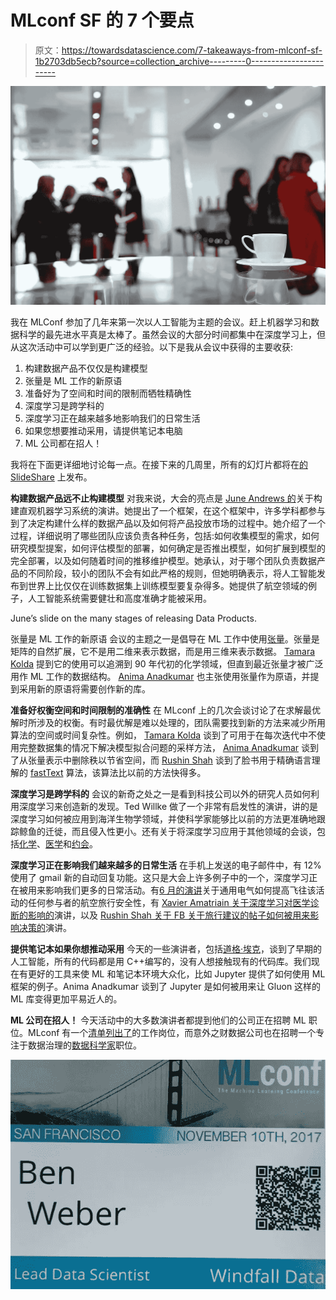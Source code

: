 # MLconf SF 的 7 个要点

> 原文：<https://towardsdatascience.com/7-takeaways-from-mlconf-sf-1b2703db5ecb?source=collection_archive---------0----------------------->

![](img/2926ce533146ddba2d95b24badc14541.png)

我在 MLConf 参加了几年来第一次以人工智能为主题的会议。赶上机器学习和数据科学的最先进水平真是太棒了。虽然会议的大部分时间都集中在深度学习上，但从这次活动中可以学到更广泛的经验。以下是我从会议中获得的主要收获:

1.  构建数据产品不仅仅是构建模型
2.  张量是 ML 工作的新原语
3.  准备好为了空间和时间的限制而牺牲精确性
4.  深度学习是跨学科的
5.  深度学习正在越来越多地影响我们的日常生活
6.  如果您想要推动采用，请提供笔记本电脑
7.  ML 公司都在招人！

我将在下面更详细地讨论每一点。在接下来的几周里，所有的幻灯片都将在[的 SlideShare](https://www.slideshare.net/SessionsEvents) 上发布。

**构建数据产品远不止构建模型** 对我来说，大会的亮点是 [June Andrews 的](https://mlconf.com/mlconf-2017-san-francisco/#June)关于构建直观机器学习系统的演讲。她提出了一个框架，在这个框架中，许多学科都参与到了决定构建什么样的数据产品以及如何将产品投放市场的过程中。她介绍了一个过程，详细说明了哪些团队应该负责各种任务，包括:如何收集模型的需求，如何研究模型提案，如何评估模型的部署，如何确定是否推出模型，如何扩展到模型的完全部署，以及如何随着时间的推移维护模型。她承认，对于哪个团队负责数据产品的不同阶段，较小的团队不会有如此严格的规则，但她明确表示，将人工智能发布到世界上比仅仅在训练数据集上训练模型要复杂得多。她提供了航空领域的例子，人工智能系统需要健壮和高度准确才能被采用。

June’s slide on the many stages of releasing Data Products.

张量是 ML 工作的新原语
会议的主题之一是倡导在 ML 工作中使用[张量](https://en.wikipedia.org/wiki/Tensor)。张量是矩阵的自然扩展，它不是用二维来表示数据，而是用三维来表示数据。 [Tamara Kolda](https://mlconf.com/mlconf-2017-san-francisco/#tammy) 提到它的使用可以追溯到 90 年代初的化学领域，但直到最近张量才被广泛用作 ML 工作的数据结构。 [Anima Anadkumar](https://mlconf.com/mlconf-2017-san-francisco/#anima) 也主张使用张量作为原语，并提到采用新的原语将需要创作新的库。

**准备好权衡空间和时间限制的准确性** 在 MLconf 上的几次会谈讨论了在求解最优解时所涉及的权衡。有时最优解是难以处理的，团队需要找到新的方法来减少所用算法的空间或时间复杂性。例如， [Tamara Kolda](https://mlconf.com/mlconf-2017-san-francisco/#tammy) 谈到了可用于在每次迭代中不使用完整数据集的情况下解决模型拟合问题的采样方法， [Anima Anadkumar](http://mlconf.com/mlconf-2017-san-francisco/#anima) 谈到了从张量表示中删除秩以节省空间，而 [Rushin Shah](https://mlconf.com/mlconf-2017-san-francisco/#Rushin) 谈到了脸书用于精确语言理解的 [fastText](https://research.fb.com/fasttext/) 算法，该算法比以前的方法快得多。

**深度学习是跨学科的** 会议的新奇之处之一是看到科技公司以外的研究人员如何利用深度学习来创造新的发现。Ted Willke 做了一个非常有启发性的演讲，讲的是深度学习如何被应用到海洋生物学领域，并使科学家能够比以前的方法更准确地跟踪鲸鱼的迁徙，而且侵入性更小。还有关于将深度学习应用于其他领域的会谈，包括[化学](https://mlconf.com/mlconf-2017-san-francisco/#tammy)、[医学](https://mlconf.com/mlconf-2017-san-francisco/#xavier)和[约会](https://mlconf.com/mlconf-2017-san-francisco/#Steve)。

**深度学习正在影响我们越来越多的日常生活** 在手机上发送的电子邮件中，有 12%使用了 gmail 新的自动回复功能。这只是大会上许多例子中的一个，深度学习正在被用来影响我们更多的日常活动。有[6 月的演讲](https://mlconf.com/mlconf-2017-san-francisco/#June)关于通用电气如何提高飞往该活动的任何参与者的航空旅行安全性，有 [Xavier Amatriain 关于深度学习对医学诊断的影响的](https://mlconf.com/mlconf-2017-san-francisco/#xavier)演讲，以及 [Rushin Shah 关于 FB 关于旅行建议的帖子如何被用来影响决策的](https://mlconf.com/mlconf-2017-san-francisco/#Rushin)演讲。

**提供笔记本如果你想推动采用** 今天的一些演讲者，包括[道格·埃克](https://mlconf.com/mlconf-2017-san-francisco/#doug)，谈到了早期的人工智能，所有的代码都是用 C++编写的，没有人想接触现有的代码库。我们现在有更好的工具来使 ML 和笔记本环境大众化，比如 Jupyter 提供了如何使用 ML 框架的例子。Anima Anadkumar 谈到了 Jupyter 是如何被用来让 Gluon 这样的 ML 库变得更加平易近人的。

**ML 公司在招人！** 今天活动中的大多数演讲者都提到他们的公司正在招聘 ML 职位。MLconf 有一个[清单列出了](https://mlconf.com/jobs/)的工作岗位，而意外之财数据公司也在招聘一个专注于数据治理的[数据科学家](https://angel.co/windfall-data/jobs/295441-data-scientist-governance)职位。

![](img/0b8e80794dc4f7d4b200a8ca60c1f9d5.png)